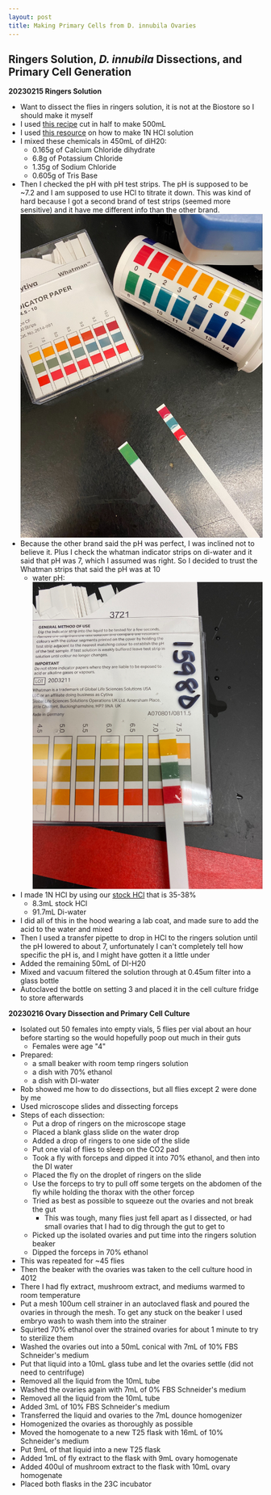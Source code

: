 ```yaml
---
layout: post
title: Making Primary Cells from D. innubila Ovaries
---
```


## Ringers Solution, _D. innubila_ Dissections, and Primary Cell Generation 

**20230215 Ringers Solution**
- Want to dissect the flies in ringers solution, it is not at the Biostore so I should make it myself 
- I used [this recipe](http://cshprotocols.cshlp.org/content/2007/4/pdb.rec10919.full?&text_only=true#:~:text=Combine%20the%20first%20four%20components,filter%20and%20sterilize%20by%20autoclaving.) cut in half to make 500mL 
- I used [this resource](https://openwetware.org/wiki/1_normal_acid_or_base_(1N)) on how to make 1N HCl solution 
- I mixed these chemicals in 450mL of diH20:
    - 0.165g of Calcium Chloride dihydrate 
    - 6.8g of Potassium Chloride
    - 1.35g of Sodium Chloride 
    - 0.605g of Tris Base 
- Then I checked the pH with pH test strips. The pH is supposed to be ~7.2 and I am supposed to use HCl to titrate it down. This was kind of hard because I got a second brand of test strips (seemed more sensitive) and it have me different info than the other brand. 
![](https://raw.githubusercontent.com/meschedl/Unckless-Lab-Notebook-Maggie/master/images/20230216-1.jpeg)
- Because the other brand said the pH was perfect, I was inclined not to believe it. Plus I check the whatman indicator strips on di-water and it said that pH was 7, which I assumed was right. So I decided to trust the Whatman strips that said the pH was at 10 
    - water pH:
    ![](https://raw.githubusercontent.com/meschedl/Unckless-Lab-Notebook-Maggie/master/images/20230216-2.jpeg)
- I made 1N HCl by using our [stock HCl](https://www.fishersci.com/shop/products/hydrochloric-acid-certified-acs-plus-fisher-chemical-10/A144212?searchHijack=true&searchTerm=A144-212&searchType=RAPID&matchedCatNo=A144-212) that is 35-38%
    - 8.3mL stock HCl
    - 91.7mL Di-water 
- I did all of this in the hood wearing a lab coat, and made sure to add the acid to the water and mixed 
- Then I used a transfer pipette to drop in HCl to the ringers solution until the pH lowered to about 7, unfortunately I can't completely tell how specific the pH is, and I might have gotten it a little under
- Added the remaining 50mL of DI-H20
- Mixed and vacuum filtered the solution through at 0.45um filter into a glass bottle
- Autoclaved the bottle on setting 3 and placed it in the cell culture fridge to store afterwards

**20230216 Ovary Dissection and Primary Cell Culture**
- Isolated out 50 females into empty vials, 5 flies per vial about an hour before starting so the would hopefully poop out much in their guts 
    - Females were age "4"
- Prepared:
    - a small beaker with room temp ringers solution 
    - a dish with 70% ethanol 
    - a dish with DI-water 
- Rob showed me how to do dissections, but all flies except 2 were done by me 
- Used microscope slides and dissecting forceps 
- Steps of each dissection:
    - Put a drop of ringers on the microscope stage
    - Placed a blank glass slide on the water drop 
    - Added a drop of ringers to one side of the slide 
    - Put one vial of flies to sleep on the CO2 pad 
    - Took a fly with forceps and dipped it into 70% ethanol, and then into the DI water
    - Placed the fly on the droplet of ringers on the slide
    - Use the forceps to try to pull off some tergets on the abdomen of the fly while holding the thorax with the other forcep 
    - Tried as best as possible to squeeze out the ovaries and not break the gut 
        - This was tough, many flies just fell apart as I dissected, or had small ovaries that I had to dig through the gut to get to
    - Picked up the isolated ovaries and put time into the ringers solution beaker 
    - Dipped the forceps in 70% ethanol 
- This was repeated for ~45 flies 
- Then the beaker with the ovaries was taken to the cell culture hood in 4012 
- There I had fly extract, mushroom extract, and mediums warmed to room temperature 
- Put a mesh 100um cell strainer in an autoclaved flask and poured the ovaries in through the mesh. To get any stuck on the beaker I used embryo wash to wash them into the strainer
- Squirted 70% ethanol over the strained ovaries for about 1 minute to try to sterilize them 
- Washed the ovaries out into a 50mL conical with 7mL of 10% FBS Schneider's medium 
- Put that liquid into a 10mL glass tube and let the ovaries settle (did not need to centrifuge)
- Removed all the liquid from the 10mL tube 
- Washed the ovaries again with 7mL of 0% FBS Schneider's medium 
- Removed all the liquid from the 10mL tube 
- Added 3mL of 10% FBS Schneider's medium 
- Transferred the liquid and ovaries to the 7mL dounce homogenizer 
- Homogenized the ovaries as thoroughly as possible 
- Moved the homogenate to a new T25 flask with 16mL of 10% Schneider's medium 
- Put 9mL of that liquid into a new T25 flask 
- Added 1mL of fly extract to the flask with 9mL ovary homogenate 
- Added 400ul of mushroom extract to the flask with 10mL ovary homogenate 
- Placed both flasks in the 23C incubator 

